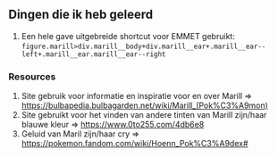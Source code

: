 ## Dingen die ik heb geleerd

1. Een hele gave uitgebreide shortcut voor EMMET gebruikt: <code>figure.marill>div.marill__body+div.marill__ear+.marill__ear--left+.marill__ear.marill__ear--right</code>


### Resources
1. Site gebruik voor informatie en inspiratie voor en over Marill => https://bulbapedia.bulbagarden.net/wiki/Marill_(Pok%C3%A9mon) 
2. Site gebruikt voor het vinden van andere tinten van Marill zijn/haar blauwe kleur => https://www.0to255.com/4db6e8 
3. Geluid van Maril zijn/haar cry => https://pokemon.fandom.com/wiki/Hoenn_Pok%C3%A9dex# 